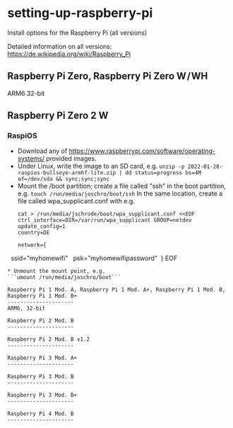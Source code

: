 setting-up-raspberry-pi
=======================
Install options for the Raspberry Pi (all versions)

Detailed information on all versions: https://de.wikipedia.org/wiki/Raspberry_Pi

Raspberry Pi Zero, Raspberry Pi Zero W / WH
-----------------------------------------
ARM6 32-bit

Raspberry Pi Zero 2 W
---------------------
### RaspiOS
* Download any of https://www.raspberrypi.com/software/operating-systems/ provided images.
* Under Linux, write the image to an SD card, e.g.
  ```unzip -p 2022-01-28-raspios-bullseye-armhf-lite.zip | dd status=progress bs=4M of=/dev/sda && sync;sync;sync```
* Mount the /boot partition; create a file called "ssh" in the boot partition, e.g.
  ```touch /run/media/joschro/boot/ssh```
  In the same location, create a file called wpa_supplicant.conf with e.g.
  ```
  cat > /run/media/jschrode/boot/wpa_supplicant.conf <<EOF
  ctrl_interface=DIR=/var/run/wpa_supplicant GROUP=netdev
  update_config=1
  country=DE
  
  network={
   ssid="myhomewifi"
   psk="myhomewifipassword"
  }
  EOF
  ```
* Unmount the mount point, e.g.
  ```umount /run/media/joschro/boot```

Raspberry Pi 1 Mod. A, Raspberry Pi 1 Mod. A+, Raspberry Pi 1 Mod. B, Raspberry Pi 1 Mod. B+
---------------------
ARM6, 32-bit

Raspberry Pi 2 Mod. B
---------------------

Raspberry Pi 2 Mod. B v1.2
---------------------

Raspberry Pi 3 Mod. A+
---------------------

Raspberry Pi 3 Mod. B
---------------------

Raspberry Pi 3 Mod. B+
---------------------

Raspberry Pi 4 Mod. B
---------------------
